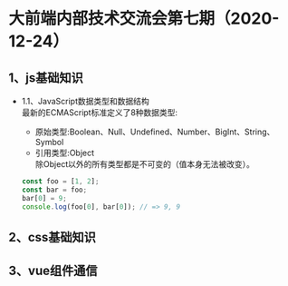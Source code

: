 # 大前端内部技术交流会第七期（2020-12-24）  
## 1、js基础知识  
- 1.1、JavaScript数据类型和数据结构  
    最新的ECMAScript标准定义了8种数据类型:  
    + 原始类型:Boolean、Null、Undefined、Number、BigInt、String、Symbol  
    + 引用类型:Object  
    除Object以外的所有类型都是不可变的（值本身无法被改变）。   
    
    ```javascript
    const foo = [1, 2];
    const bar = foo;
    bar[0] = 9;
    console.log(foo[0], bar[0]); // => 9, 9
    ```

## 2、css基础知识
## 3、vue组件通信
